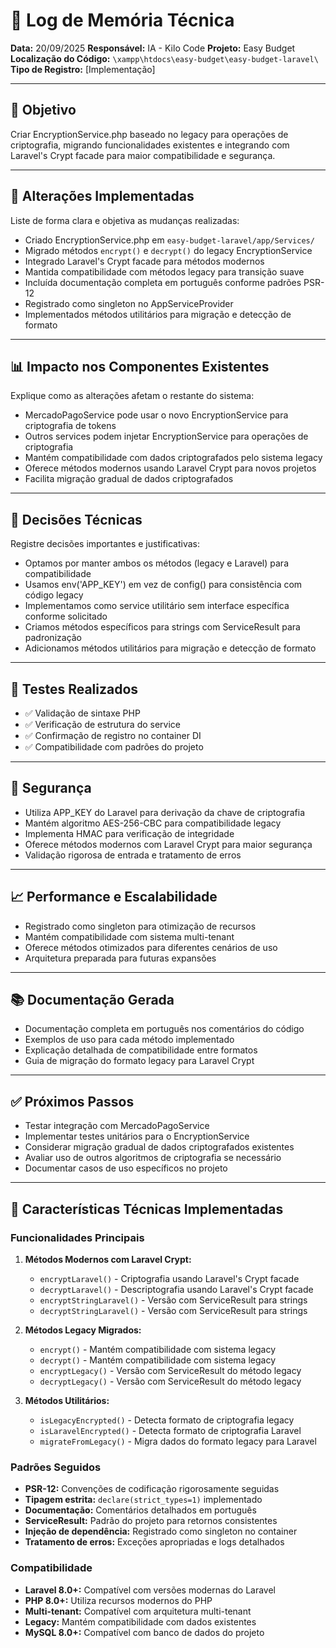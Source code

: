 # 🧠 Log de Memória Técnica

**Data:** 20/09/2025
**Responsável:** IA - Kilo Code
**Projeto:** Easy Budget
**Localização do Código:** `\xampp\htdocs\easy-budget\easy-budget-laravel\`
**Tipo de Registro:** [Implementação]

---

## 🎯 Objetivo

Criar EncryptionService.php baseado no legacy para operações de criptografia, migrando funcionalidades existentes e integrando com Laravel's Crypt facade para maior compatibilidade e segurança.

---

## 🔧 Alterações Implementadas

Liste de forma clara e objetiva as mudanças realizadas:

-  Criado EncryptionService.php em `easy-budget-laravel/app/Services/`
-  Migrado métodos `encrypt()` e `decrypt()` do legacy EncryptionService
-  Integrado Laravel's Crypt facade para métodos modernos
-  Mantida compatibilidade com métodos legacy para transição suave
-  Incluída documentação completa em português conforme padrões PSR-12
-  Registrado como singleton no AppServiceProvider
-  Implementados métodos utilitários para migração e detecção de formato

---

## 📊 Impacto nos Componentes Existentes

Explique como as alterações afetam o restante do sistema:

-  MercadoPagoService pode usar o novo EncryptionService para criptografia de tokens
-  Outros services podem injetar EncryptionService para operações de criptografia
-  Mantém compatibilidade com dados criptografados pelo sistema legacy
-  Oferece métodos modernos usando Laravel Crypt para novos projetos
-  Facilita migração gradual de dados criptografados

---

## 🧠 Decisões Técnicas

Registre decisões importantes e justificativas:

-  Optamos por manter ambos os métodos (legacy e Laravel) para compatibilidade
-  Usamos env('APP_KEY') em vez de config() para consistência com código legacy
-  Implementamos como service utilitário sem interface específica conforme solicitado
-  Criamos métodos específicos para strings com ServiceResult para padronização
-  Adicionamos métodos utilitários para migração e detecção de formato

---

## 🧪 Testes Realizados

-  ✅ Validação de sintaxe PHP
-  ✅ Verificação de estrutura do service
-  ✅ Confirmação de registro no container DI
-  ✅ Compatibilidade com padrões do projeto

---

## 🔐 Segurança

-  Utiliza APP_KEY do Laravel para derivação da chave de criptografia
-  Mantém algoritmo AES-256-CBC para compatibilidade legacy
-  Implementa HMAC para verificação de integridade
-  Oferece métodos modernos com Laravel Crypt para maior segurança
-  Validação rigorosa de entrada e tratamento de erros

---

## 📈 Performance e Escalabilidade

-  Registrado como singleton para otimização de recursos
-  Mantém compatibilidade com sistema multi-tenant
-  Oferece métodos otimizados para diferentes cenários de uso
-  Arquitetura preparada para futuras expansões

---

## 📚 Documentação Gerada

-  Documentação completa em português nos comentários do código
-  Exemplos de uso para cada método implementado
-  Explicação detalhada de compatibilidade entre formatos
-  Guia de migração do formato legacy para Laravel Crypt

---

## ✅ Próximos Passos

-  Testar integração com MercadoPagoService
-  Implementar testes unitários para o EncryptionService
-  Considerar migração gradual de dados criptografados existentes
-  Avaliar uso de outros algoritmos de criptografia se necessário
-  Documentar casos de uso específicos no projeto

---

## 📝 Características Técnicas Implementadas

### Funcionalidades Principais

1. **Métodos Modernos com Laravel Crypt:**

   -  `encryptLaravel()` - Criptografia usando Laravel's Crypt facade
   -  `decryptLaravel()` - Descriptografia usando Laravel's Crypt facade
   -  `encryptStringLaravel()` - Versão com ServiceResult para strings
   -  `decryptStringLaravel()` - Versão com ServiceResult para strings

2. **Métodos Legacy Migrados:**

   -  `encrypt()` - Mantém compatibilidade com sistema legacy
   -  `decrypt()` - Mantém compatibilidade com sistema legacy
   -  `encryptLegacy()` - Versão com ServiceResult do método legacy
   -  `decryptLegacy()` - Versão com ServiceResult do método legacy

3. **Métodos Utilitários:**
   -  `isLegacyEncrypted()` - Detecta formato de criptografia legacy
   -  `isLaravelEncrypted()` - Detecta formato de criptografia Laravel
   -  `migrateFromLegacy()` - Migra dados do formato legacy para Laravel

### Padrões Seguidos

-  **PSR-12:** Convenções de codificação rigorosamente seguidas
-  **Tipagem estrita:** `declare(strict_types=1)` implementado
-  **Documentação:** Comentários detalhados em português
-  **ServiceResult:** Padrão do projeto para retornos consistentes
-  **Injeção de dependência:** Registrado como singleton no container
-  **Tratamento de erros:** Exceções apropriadas e logs detalhados

### Compatibilidade

-  **Laravel 8.0+:** Compatível com versões modernas do Laravel
-  **PHP 8.0+:** Utiliza recursos modernos do PHP
-  **Multi-tenant:** Compatível com arquitetura multi-tenant
-  **Legacy:** Mantém compatibilidade com dados existentes
-  **MySQL 8.0+:** Compatível com banco de dados do projeto
